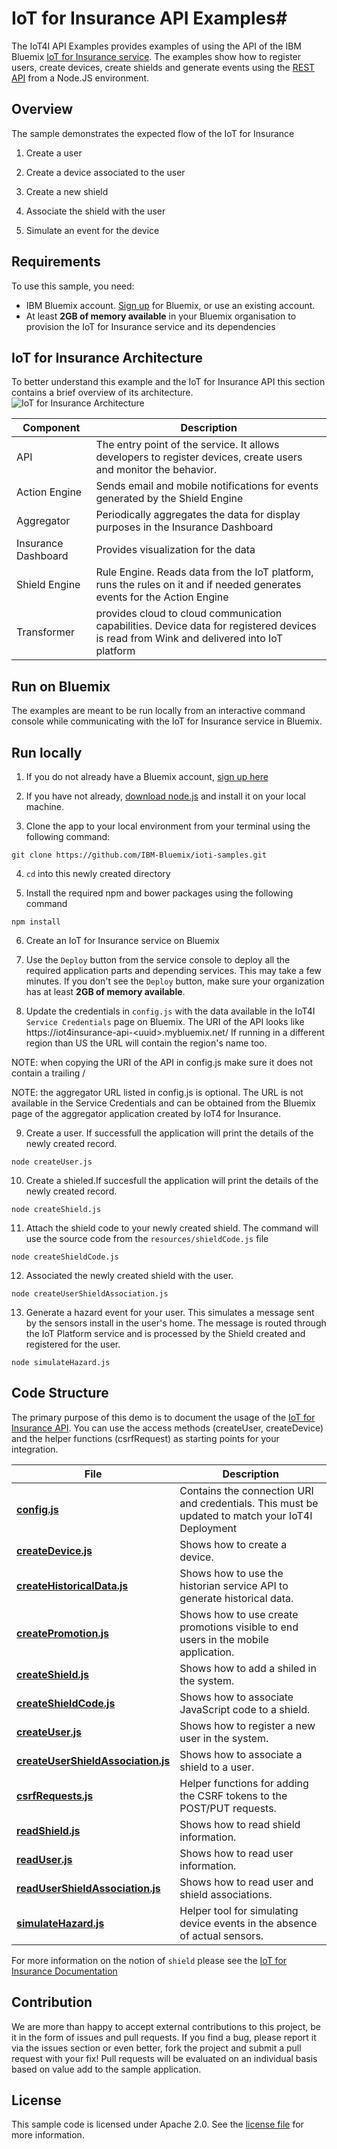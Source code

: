 # IoT for Insurance API Examples#

The IoT4I API Examples provides examples of using the API of the IBM Bluemix [IoT for Insurance service](https://new-console.ng.bluemix.net/catalog/services/iot-for-insurance/). The examples show how to register users, create devices, create shields and generate events using the [REST API](https://iot4i-docs-api.mybluemix.net/dist) from a Node.JS environment.

## Overview

The sample demonstrates the expected flow of the IoT for Insurance

1. Create a user

2. Create a device associated to the user

3. Create a new shield

4. Associate the shield with the user 

5. Simulate an event for the device 

## Requirements

To use this sample, you need:
* IBM Bluemix account. [Sign up](https://console.ng.bluemix.net/?cm_mmc=GitHubReadMe) for Bluemix, or use an existing account.
* At least **2GB of memory available** in your Bluemix organisation to provision the IoT for Insurance service and its dependencies

## IoT for Insurance Architecture
To better understand this example and the IoT for Insurance API this section contains a brief overview of its architecture.
![**IoT for Insurance Architecture**](https://github.com/IBM-Bluemix/iot4i-api-examples-nodejs/raw/master/iot4i_architecture.png)

| Component | Description |
| ---- | ----------- |
|API|The entry point of the service. It allows developers to register devices, create users and monitor the behavior.|
|Action Engine|Sends email and mobile notifications for events generated by the Shield Engine|
|Aggregator|Periodically aggregates the data for display purposes in the Insurance Dashboard|
|Insurance Dashboard|Provides visualization for the data|
|Shield Engine|Rule Engine. Reads data from the IoT platform, runs the rules on it and if needed generates events for the Action Engine|
|Transformer|provides cloud to cloud communication capabilities. Device data for registered devices is read from Wink and delivered into IoT platform|

## Run on Bluemix

The examples are meant to be run locally from an interactive command console while communicating with the IoT for Insurance service in Bluemix.

## Run locally

1. If you do not already have a Bluemix account, [sign up here](https://new-console.ng.bluemix.net/registration)

2. If you have not already, [download node.js](https://nodejs.org/download/) and install it on your local machine.

3. Clone the app to your local environment from your terminal using the following command:
  ```
  git clone https://github.com/IBM-Bluemix/ioti-samples.git
  ```

4. `cd` into this newly created directory

5. Install the required npm and bower packages using the following command

  ```
  npm install
  ```

6. Create an IoT for Insurance service on Bluemix

7. Use the `Deploy` button from the service console to deploy all the required application parts and depending services. This may take a few minutes. If you don't see the `Deploy` button, make sure your organization has at least **2GB of memory available**.

8. Update the credentials in `config.js` with the data available in the IoT4I `Service Credentials` page on Bluemix. The URI of the API looks like https://iot4insurance-api-&lt;uuid&gt;.mybluemix.net/ If running in a different region than US the URL will contain the region's name too.

  NOTE: when copying the URI of the API in config.js make sure it does not contain a trailing /
  
  NOTE: the aggregator URL listed in config.js is optional.  The URL is not available in the Service Credentials and can be obtained from the Bluemix page of the aggregator application created by IoT4 for Insurance.

9. Create a user. If successfull the application will print the details of the newly created record.
  ```
  node createUser.js
  ```
  
10. Create a shieled.If succesfull the application will print the details of the newly created record.

  ```
  node createShield.js
  ```

11. Attach the shield code to your newly created shield. The command will use the source code from the `resources/shieldCode.js` file

  ```
  node createShieldCode.js
  ```

12. Associated the newly created shield with the user. 

  ```
  node createUserShieldAssociation.js
  ```

13. Generate a hazard event for your user. This simulates a message sent by  the sensors install in the user's home. The message is routed through the IoT Platform service and is processed by the Shield created and registered for the user.
  ```
  node simulateHazard.js
  ```

## Code Structure

The primary purpose of this demo is to document the usage of the [IoT for Insurance API](https://iot4i-docs-api.mybluemix.net/dist). You can use the access methods (createUser, createDevice) and the helper functions (csrfRequest) as starting points for your integration.

| File | Description |
| ---- | ----------- |
|[**config.js**](config.js)|Contains the connection URI and credentials. This must be updated to match your IoT4I Deployment|
|[**createDevice.js**](createDevice.js)|Shows how to create a device.|
|[**createHistoricalData.js**](createHistoricalData.js)|Shows how to use the historian service API to generate historical data.|
|[**createPromotion.js**](createPromotion.js)|Shows how to use create promotions visible to end users in the mobile application.|
|[**createShield.js**](createShield.js)|Shows how to add a shiled in the system.|
|[**createShieldCode.js**](createShield.js)|Shows how to associate JavaScript code to a shield.|
|[**createUser.js**](createUser.js)|Shows how to register a new user in the system.|
|[**createUserShieldAssociation.js**](createUserShieldAssociation.js)|Shows how to associate a shield to a user.|
|[**csrfRequests.js**](csrfRequests.js)|Helper functions for adding the CSRF tokens to the POST/PUT requests.|
|[**readShield.js**](readShield.js)|Shows how to read shield information.|
|[**readUser.js**](readUser.js)|Shows how to read user information.|
|[**readUserShieldAssociation.js**](readUserShieldAssociation.js)|Shows how to read user and shield associations.|
|[**simulateHazard.js**](simulateHazard.js)|Helper tool for simulating device events in the absence of actual sensors.|

For more information on the notion of `shield` please see the [IoT for Insurance Documentation](https://new-console.ng.bluemix.net/docs/services/IotInsurance/iotinsurance_overview.html)

## Contribution

We are more than happy to accept external contributions to this project, be it in the form of issues and pull requests. If you find a bug, please report it via the issues section or even better, fork the project and submit a pull request with your fix! Pull requests will be evaluated on an individual basis based on value add to the sample application.

## License

This sample code is licensed under Apache 2.0. See the [license file](License.txt) for more information.
